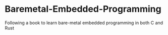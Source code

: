 # Baremetal-Embedded-Programming
Following a book to learn bare-metal embedded programming in both C and Rust
